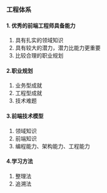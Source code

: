 ### 工程体系

#### 1. 优秀的前端工程师具备能力

1. 具有扎实的领域知识
2. 具有较大的潜力，潜力比能力更重要
3. 比较合理的职业规划

#### 2.职业规划

1. 业务型成就
2. 工程型成就
3. 技术难题

#### 3.前端技术模型

1. 领域知识
2. 前端知识
3. 编程能力、架构能力、工程能力

#### 4.学习方法

1. 整理法
2. 追溯法